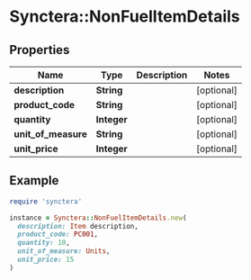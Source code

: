 # Synctera::NonFuelItemDetails

## Properties

| Name | Type | Description | Notes |
| ---- | ---- | ----------- | ----- |
| **description** | **String** |  | [optional] |
| **product_code** | **String** |  | [optional] |
| **quantity** | **Integer** |  | [optional] |
| **unit_of_measure** | **String** |  | [optional] |
| **unit_price** | **Integer** |  | [optional] |

## Example

```ruby
require 'synctera'

instance = Synctera::NonFuelItemDetails.new(
  description: Item description,
  product_code: PC001,
  quantity: 10,
  unit_of_measure: Units,
  unit_price: 15
)
```

